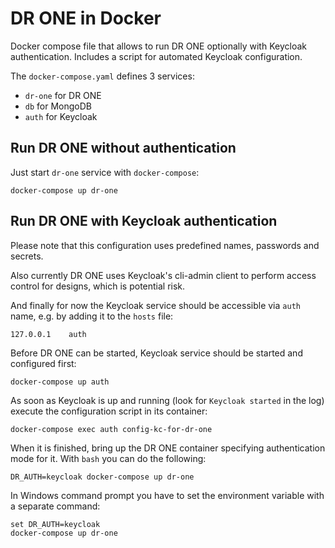 # DR ONE in Docker

Docker compose file that allows to run DR ONE optionally with Keycloak
authentication. Includes a script for automated Keycloak configuration.

The `docker-compose.yaml` defines 3 services:
- `dr-one` for DR ONE
- `db` for MongoDB
- `auth` for Keycloak

## Run DR ONE without authentication

Just start `dr-one` service with `docker-compose`:

    docker-compose up dr-one

## Run DR ONE with Keycloak authentication

Please note that this configuration uses predefined names, passwords and
secrets.

Also currently DR ONE uses Keycloak's cli-admin client to perform access control
for designs, which is potential risk.

And finally for now the Keycloak service should be accessible via `auth`
name, e.g. by adding it to the `hosts` file:

    127.0.0.1    auth

Before DR ONE can be started, Keycloak service should be started and configured
first:

    docker-compose up auth

As soon as Keycloak is up and running (look for `Keycloak started` in the log)
execute the configuration script in its container:

    docker-compose exec auth config-kc-for-dr-one

When it is finished, bring up the DR ONE container specifying authentication
mode for it. With `bash` you can do the following:

    DR_AUTH=keycloak docker-compose up dr-one

In Windows command prompt you have to set the environment variable with a
separate command:

    set DR_AUTH=keycloak
    docker-compose up dr-one
